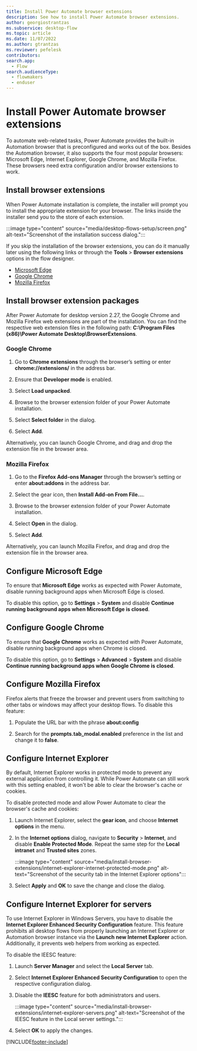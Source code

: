 ```yaml
---
title: Install Power Automate browser extensions
description: See how to install Power Automate browser extensions.
author: georgiostrantzas
ms.subservice: desktop-flow
ms.topic: article
ms.date: 11/07/2022
ms.author: gtrantzas
ms.reviewer: pefelesk
contributors:
search.app: 
  - Flow 
search.audienceType: 
  - flowmakers
  - enduser
---
```


# Install Power Automate browser extensions

To automate web-related tasks, Power Automate provides the built-in Automation browser that is preconfigured and works out of the box. Besides the Automation browser, it also supports the four most popular browsers: Microsoft Edge, Internet Explorer, Google Chrome, and Mozilla Firefox. These browsers need extra configuration and/or browser extensions to work.

## Install browser extensions

When Power Automate installation is complete, the installer will prompt you to install the appropriate extension for your browser. The links inside the installer send you to the store of each extension.

:::image type="content" source="media/desktop-flows-setup/screen.png" alt-text="Screenshot of the installation success dialog.":::

If you skip the installation of the browser extensions, you can do it manually later using the following links or through the **Tools** > **Browser extensions** options in the flow designer.

- [Microsoft Edge](https://go.microsoft.com/fwlink/?linkid=2151411)
- [Google Chrome](https://go.microsoft.com/fwlink/?linkid=2150929)
- [Mozilla Firefox](https://go.microsoft.com/fwlink/?linkid=2151511)

## Install browser extension packages

After Power Automate for desktop version 2.27, the Google Chrome and Mozilla Firefox web extensions are part of the installation. You can find the respective web extension files in the following path: **C:\Program Files (x86)\Power Automate Desktop\BrowserExtensions**.

### Google Chrome

1. Go to **Chrome extensions** through the browser’s setting or enter **chrome://extensions/** in the address bar.

1. Ensure that **Developer mode** is enabled.

1. Select **Load unpacked**.

1. Browse to the browser extension folder of your Power Automate installation.

1. Select **Select folder** in the dialog.

1. Select **Add**.

Alternatively, you can launch Google Chrome, and drag and drop the extension file in the browser area.

### Mozilla Firefox

1. Go to the **Firefox Add-ons Manager** through the browser’s setting or enter **about:addons** in the address bar.

1. Select the gear icon, then **Install Add-on From File…**.

1. Browse to the browser extension folder of your Power Automate installation.

1. Select **Open** in the dialog.

1. Select **Add**.

Alternatively, you can launch Mozilla Firefox, and drag and drop the extension file in the browser area.

## Configure Microsoft Edge

To ensure that **Microsoft Edge** works as expected with Power Automate, disable running background apps when Microsoft Edge is closed.

To disable this option, go to **Settings** > **System** and disable **Continue running background apps when Microsoft Edge is closed**.

## Configure Google Chrome

To ensure that **Google Chrome** works as expected with Power Automate, disable running background apps when Chrome is closed.

To disable this option, go to **Settings** > **Advanced** > **System** and disable **Continue running background apps when Google Chrome is closed**.

## Configure Mozilla Firefox

Firefox alerts that freeze the browser and prevent users from switching to other tabs or windows may affect your desktop flows. To disable this feature:

1. Populate the URL bar with the phrase **about:config**

1. Search for the **prompts.tab_modal.enabled** preference in the list and change it to **false**.

## Configure Internet Explorer

By default, Internet Explorer works in protected mode to prevent any external application from controlling it. While Power Automate can still work with this setting enabled, it won't be able to clear the browser's cache or cookies.

To disable protected mode and allow Power Automate to clear the browser's cache and cookies:

1. Launch Internet Explorer, select the **gear icon**, and choose **Internet options** in the menu.

1. In the **Internet options** dialog, navigate to **Security** > **Internet**, and disable **Enable Protected Mode**. Repeat the same step for the **Local intranet** and **Trusted sites** zones.

    :::image type="content" source="media/install-browser-extensions/internet-explorer-internet-protected-mode.png" alt-text="Screenshot of the security tab in the Internet Explorer options":::

1. Select **Apply** and **OK** to save the change and close the dialog.

## Configure Internet Explorer for servers

To use Internet Explorer in Windows Servers, you have to disable the **Internet Explorer Enhanced Security Configuration** feature. This feature prohibits all desktop flows from properly launching an Internet Explorer or Automation browser instance via the **Launch new Internet Explorer** action. Additionally, it prevents web helpers from working as expected.

To disable the IEESC feature:

1. Launch **Server Manager** and select the **Local Server** tab.

1. Select **Internet Explorer Enhanced Security Configuration** to open the respective configuration dialog.

1. Disable the **IEESC** feature for both administrators and users.

    :::image type="content" source="media/install-browser-extensions/internet-explorer-servers.png" alt-text="Screenshot of the IEESC feature in the Local server settings.":::

1. Select **OK** to apply the changes.

[!INCLUDE[footer-include](../includes/footer-banner.md)]
